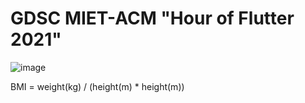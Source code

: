 # GDSC MIET-ACM  "Hour of Flutter 2021"

![image](https://user-images.githubusercontent.com/61789893/143607496-956ba5fe-f59b-46d4-b08c-081835f6094c.JPG)


BMI = weight(kg) / (height(m) * height(m))
